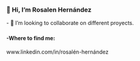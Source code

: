 <h3> 👋 Hi, I’m Rosalen Hernández </h3>
- 👀 I’m looking to collaborate on different proyects. 

<h3></h3>

<h4>-Where to find me:</h4>
www.linkedin.com/in/rosalén-hernández

<!---
rochi25/rochi25 is a ✨ special ✨ repository because its `README.md` (this file) appears on your GitHub profile.
You can click the Preview link to take a look at your changes.
--->
